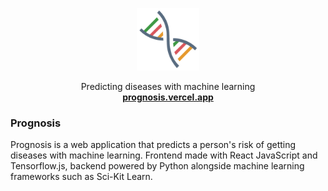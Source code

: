 <p align="center">
  <a href="prognosis.vercel.app">
    <img src="./public/export.png" width="100">
  </a>

  <p align="center">
    Predicting diseases with machine learning
    <br>
    <a href="prognosis.vercel.app"><strong>prognosis.vercel.app</strong></a>
  </p>
</p>





### **Prognosis**

Prognosis is a web application that predicts a person's risk of getting diseases with machine learning. Frontend made with React JavaScript and Tensorflow.js, backend powered by Python alongside machine learning frameworks such as Sci-Kit Learn.
